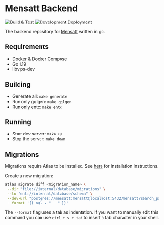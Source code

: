 # Mensatt Backend

[![Build & Test](https://github.com/mensatt/backend/actions/workflows/go.yml/badge.svg)](https://github.com/mensatt/backend/actions/workflows/build-and-test.yml)
[![Development Deployment](https://github.com/mensatt/backend/actions/workflows/deploy-main-in-dev-env.yml/badge.svg)](https://github.com/mensatt/backend/actions/workflows/deploy-main-in-dev-env.yml)

The backend repository for [Mensatt](https://www.mensatt.de) written in go.

## Requirements

- Docker & Docker Compose
- Go 1.19
- libvips-dev

## Building

- Generate all: ```make generate```
- Run only gqlgen: ```make gqlgen```
- Run only entc: ```make entc```

## Running

- Start dev server: ```make up```
- Stop the server: ```make down```

## Migrations

Migrations require Atlas to be installed. See [here](https://entgo.io/docs/versioned-migrations/#quick-guide) for installation instructions.

Create a new migration:
```bash
atlas migrate diff <migration_name> \
 --dir "file://internal/database/migrations" \
 --to "ent://internal/database/schema" \
 --dev-url "postgres://mensatt:mensatt@localhost:5432/mensatt?search_path=public&sslmode=disable" \
 --format '{{ sql . "	" }}'
```
The `--format` flag uses a tab as indentation. If you want to manually edit this command you can use
`ctrl + v + tab` to insert a tab character in your shell.
